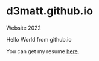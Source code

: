 # d3matt.github.io
Website 2022

Hello World from github.io

You can get my resume [here]({{site.url}}/assets/resume.pdf).
